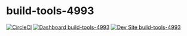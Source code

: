 # build-tools-4993

[![CircleCI](https://circleci.com/gh/pantheon-ci-bot/build-tools-4993.svg?style=shield)](https://circleci.com/gh/pantheon-ci-bot/build-tools-4993)
[![Dashboard build-tools-4993](https://img.shields.io/badge/dashboard-build_tools_4993-yellow.svg)](https://dashboard.pantheon.io/sites/b5ebc443-5759-4589-a955-35431518c159#dev/code)
[![Dev Site build-tools-4993](https://img.shields.io/badge/site-build_tools_4993-blue.svg)](http://dev-build-tools-4993.pantheonsite.io/)
